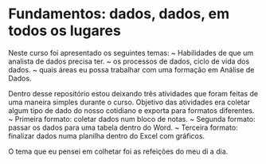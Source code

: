 # Fundamentos: dados, dados, em todos os lugares
Neste curso foi apresentado os seguintes temas: 
  ~ Habilidades de que um analista de dados precisa ter.
  ~ os processos de dados, ciclo de vida dos dados. 
  ~ quais áreas eu possa trabalhar com uma formação em Análise de Dados. 

Dentro desse repositório estou deixando três atividades que foram feitas de uma maneira simples durante o curso. Objetivo das atividades era coletar algum tipo de dado do nosso cotidiano e exporta para formatos diferentes.
  ~ Primeira formato: coletar dados num bloco de notas.
  ~ Segunda formato: passar os dados para uma tabela dentro do Word.
  ~ Terceira formato: finalizar dados numa planilha dentro do Excel com gráficos.

O tema que eu pensei em colhetar foi as refeições do meu di a dia.
